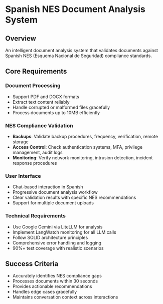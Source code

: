 # Spanish NES Document Analysis System

## Overview
An intelligent document analysis system that validates documents against Spanish NES (Esquema Nacional de Seguridad) compliance standards.

## Core Requirements

### Document Processing
- Support PDF and DOCX formats
- Extract text content reliably
- Handle corrupted or malformed files gracefully
- Process documents up to 10MB efficiently

### NES Compliance Validation
- **Backups**: Validate backup procedures, frequency, verification, remote storage
- **Access Control**: Check authentication systems, MFA, privilege management, audit logs
- **Monitoring**: Verify network monitoring, intrusion detection, incident response procedures

### User Interface
- Chat-based interaction in Spanish
- Progressive document analysis workflow
- Clear validation results with specific NES recommendations
- Support for multiple document uploads

### Technical Requirements
- Use Google Gemini via LiteLLM for analysis
- Implement LangWatch monitoring for all LLM calls
- Follow SOLID architecture principles
- Comprehensive error handling and logging
- 90%+ test coverage with realistic scenarios

## Success Criteria
- Accurately identifies NES compliance gaps
- Processes documents within 30 seconds
- Provides actionable recommendations
- Handles edge cases gracefully
- Maintains conversation context across interactions